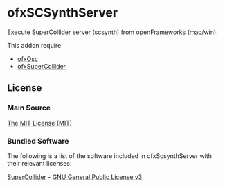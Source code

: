 # ofxSCSynthServer

Execute SuperCollider server (scsynth) from openFrameworks (mac/win).

This addon require

- [ofxOsc](https://github.com/openframeworks/openFrameworks/tree/master/addons/ofxOsc)
- [ofxSuperCollider](https://github.com/genekogan/ofxSuperCollider)

## License

### Main Source

[The MIT License (MIT)](https://opensource.org/licenses/MIT)

### Bundled Software

The following is a list of the software included in ofxScsynthServer with their relevant licenses:

[SuperCollider](http://supercollider.github.io/) - [GNU General Public License v3](https://www.gnu.org/licenses/gpl-3.0.html)
